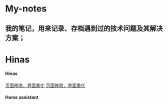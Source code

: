 # My-notes
我的笔记，用来记录、存档遇到过的技术问题及其解决方案；
---
# Hinas
  #### Hinas
  [页面修改，界面美化](https://github.com/Senn666/My-notes/blob/main/%E6%9C%BA%E9%A1%B6%E7%9B%92%E5%88%B7%E6%9C%BA%5BNAS%C2%B7Homeassistant%5D/hinas_%E4%BF%AE%E6%94%B9%E9%A1%B5%E9%9D%A2.md)
  [页面修改，界面美化](./机顶盒刷机[NAS·Homeassistant]/hinas_修改页面.md)
  #### Home assistant
